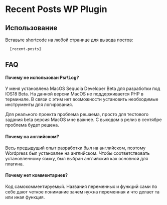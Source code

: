 
# Recent Posts WP Plugin

## Использование

Вставьте shortcode на любой странице для вывода постов:

```bash
  [recent-posts]
```
    
## FAQ

#### Почему не использован Psr\Log?

У меня установлена MacOS Sequoia Developer Beta для разработки под IOS18 Beta. На данной версии MacOS не поддерживается PHP в терминале. В связи с этим нет возможности установить необходимые инструменты для логирования.

Для реального проекта проблема решаема, просто для тестового задания beta версия MacOS мне важнее. С выходом в релиз в сентябре проблема будет решена.

#### Почему на английском?

Весь предыдущий опыт разработки был на английском, поэтому Wordpress был установлен на английском. Чтобы соответствовать установленному языку, был выбран английский как основной для плагина.

#### Почему нет комментариев?

Код самокомментируемый. Названия переменных и функций сами по себе дают четкое понимание зачем нужна переменная и что делает та или иная функция.
